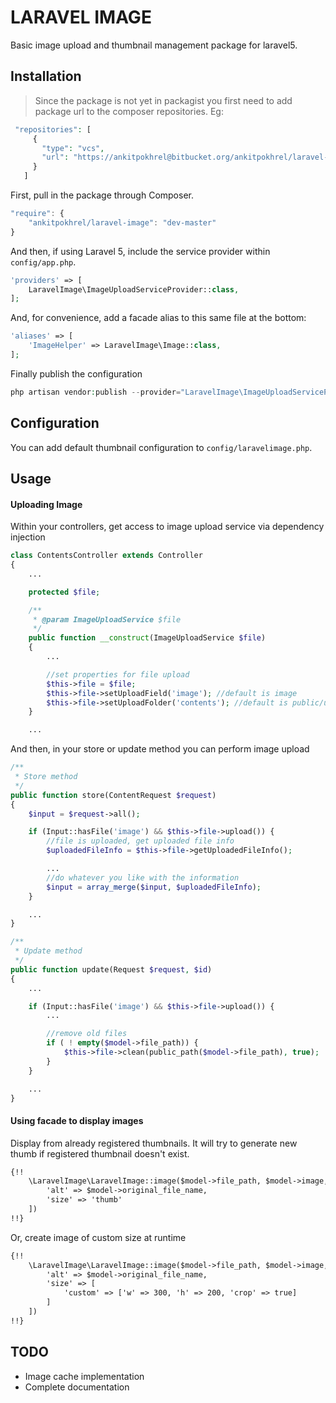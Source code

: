 # LARAVEL IMAGE
Basic image upload and thumbnail management package for laravel5.

## Installation

> Since the package is not yet in packagist you first need to add package url to the composer repositories. Eg:  

```php
 "repositories": [
     {
       "type": "vcs",
       "url": "https://ankitpokhrel@bitbucket.org/ankitpokhrel/laravel-image.git"
     }
   ]
```
First, pull in the package through Composer.

```js
"require": {
    "ankitpokhrel/laravel-image": "dev-master"
}
```

And then, if using Laravel 5, include the service provider within `config/app.php`.

```php
'providers' => [
    LaravelImage\ImageUploadServiceProvider::class,
];
```

And, for convenience, add a facade alias to this same file at the bottom:

```php
'aliases' => [
    'ImageHelper' => LaravelImage\Image::class,
];
```

Finally publish the configuration
```php
php artisan vendor:publish --provider="LaravelImage\ImageUploadServiceProvider"
```

## Configuration
You can add default thumbnail configuration to `config/laravelimage.php`.

## Usage

#### Uploading Image
Within your controllers, get access to image upload service via dependency injection
```php
class ContentsController extends Controller
{
    ...

    protected $file;

    /**
     * @param ImageUploadService $file
     */
    public function __construct(ImageUploadService $file)
    {
        ...

        //set properties for file upload
        $this->file = $file;
        $this->file->setUploadField('image'); //default is image
        $this->file->setUploadFolder('contents'); //default is public/uploads/contents
    }

    ...

```

And then, in your store or update method you can perform image upload
```php
/**
 * Store method
 */
public function store(ContentRequest $request)
{
    $input = $request->all();

    if (Input::hasFile('image') && $this->file->upload()) {
        //file is uploaded, get uploaded file info
        $uploadedFileInfo = $this->file->getUploadedFileInfo();

        ...
        //do whatever you like with the information
        $input = array_merge($input, $uploadedFileInfo);
    }

    ...
}

/**
 * Update method
 */
public function update(Request $request, $id)
{
    ...

    if (Input::hasFile('image') && $this->file->upload()) {
        ...

        //remove old files
        if ( ! empty($model->file_path)) {
            $this->file->clean(public_path($model->file_path), true);
        }
    }

    ...
}
```

#### Using facade to display images

Display from already registered thumbnails. It will try to generate new thumb if registered thumbnail doesn't exist.
```html
{!!
    \LaravelImage\LaravelImage::image($model->file_path, $model->image, [
        'alt' => $model->original_file_name,
        'size' => 'thumb'
    ])
!!}
```

Or, create image of custom size at runtime
```html
{!!
    \LaravelImage\LaravelImage::image($model->file_path, $model->image, [
        'alt' => $model->original_file_name,
        'size' => [
            'custom' => ['w' => 300, 'h' => 200, 'crop' => true]
        ]
    ])
!!}
```

## TODO
- Image cache implementation
- Complete documentation